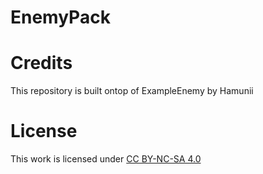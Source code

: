 # EnemyPack

# Credits
This repository is built ontop of ExampleEnemy by Hamunii

# License
 This work is licensed under <a href="https://creativecommons.org/licenses/by-nc-sa/4.0/">CC BY-NC-SA 4.0</a> 
